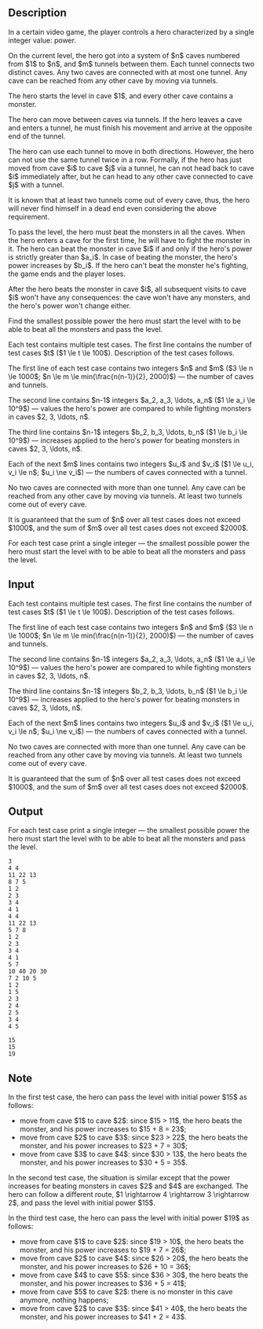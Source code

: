 ## Description

<div><p>In a certain video game, the player controls a hero characterized by a single integer value: <span class="tex-font-style-it">power</span>.</p><p>On the current level, the hero got into a system of $n$ caves numbered from $1$ to $n$, and $m$ tunnels between them. Each tunnel connects two distinct caves. Any two caves are connected with at most one tunnel. Any cave can be reached from any other cave by moving via tunnels.</p><p>The hero starts the level in cave $1$, and every other cave contains a monster.</p><p>The hero can move between caves via tunnels. If the hero leaves a cave and enters a tunnel, he must finish his movement and arrive at the opposite end of the tunnel.</p><p>The hero can use each tunnel to move in both directions. However, the hero <span class="tex-font-style-bf">can not</span> use the same tunnel <span class="tex-font-style-bf">twice in a row</span>. Formally, if the hero has just moved from cave $i$ to cave $j$ via a tunnel, he can not head back to cave $i$ immediately after, but he can head to any other cave connected to cave $j$ with a tunnel.</p><p>It is known that at least two tunnels come out of every cave, thus, the hero will never find himself in a dead end even considering the above requirement.</p><p>To pass the level, the hero must beat the monsters in all the caves. When the hero enters a cave for the first time, he will have to fight the monster in it. The hero can beat the monster in cave $i$ if and only if the hero's power is strictly greater than $a_i$. In case of beating the monster, the hero's power increases by $b_i$. If the hero can't beat the monster he's fighting, the game ends and the player loses.</p><p>After the hero beats the monster in cave $i$, all subsequent visits to cave $i$ won't have any consequences: the cave won't have any monsters, and the hero's power won't change either.</p><p>Find the smallest possible power the hero must start the level with to be able to beat all the monsters and pass the level.</p></div><div class="input-specification"><p>Each test contains multiple test cases. The first line contains the number of test cases $t$ ($1 \le t \le 100$). Description of the test cases follows.</p><p>The first line of each test case contains two integers $n$ and $m$ ($3 \le n \le 1000$; $n \le m \le min(\frac{n(n-1)}{2}, 2000)$)&nbsp;— the number of caves and tunnels.</p><p>The second line contains $n-1$ integers $a_2, a_3, \ldots, a_n$ ($1 \le a_i \le 10^9$)&nbsp;— values the hero's power are compared to while fighting monsters in caves $2, 3, \ldots, n$.</p><p>The third line contains $n-1$ integers $b_2, b_3, \ldots, b_n$ ($1 \le b_i \le 10^9$)&nbsp;— increases applied to the hero's power for beating monsters in caves $2, 3, \ldots, n$.</p><p>Each of the next $m$ lines contains two integers $u_i$ and $v_i$ ($1 \le u_i, v_i \le n$; $u_i \ne v_i$)&nbsp;— the numbers of caves connected with a tunnel.</p><p>No two caves are connected with more than one tunnel. Any cave can be reached from any other cave by moving via tunnels. At least two tunnels come out of every cave.</p><p>It is guaranteed that the sum of $n$ over all test cases does not exceed $1000$, and the sum of $m$ over all test cases does not exceed $2000$.</p></div><div class="output-specification"><p>For each test case print a single integer&nbsp;— the smallest possible power the hero must start the level with to be able to beat all the monsters and pass the level.</p></div>

## Input

<p>Each test contains multiple test cases. The first line contains the number of test cases $t$ ($1 \le t \le 100$). Description of the test cases follows.</p><p>The first line of each test case contains two integers $n$ and $m$ ($3 \le n \le 1000$; $n \le m \le min(\frac{n(n-1)}{2}, 2000)$)&nbsp;— the number of caves and tunnels.</p><p>The second line contains $n-1$ integers $a_2, a_3, \ldots, a_n$ ($1 \le a_i \le 10^9$)&nbsp;— values the hero's power are compared to while fighting monsters in caves $2, 3, \ldots, n$.</p><p>The third line contains $n-1$ integers $b_2, b_3, \ldots, b_n$ ($1 \le b_i \le 10^9$)&nbsp;— increases applied to the hero's power for beating monsters in caves $2, 3, \ldots, n$.</p><p>Each of the next $m$ lines contains two integers $u_i$ and $v_i$ ($1 \le u_i, v_i \le n$; $u_i \ne v_i$)&nbsp;— the numbers of caves connected with a tunnel.</p><p>No two caves are connected with more than one tunnel. Any cave can be reached from any other cave by moving via tunnels. At least two tunnels come out of every cave.</p><p>It is guaranteed that the sum of $n$ over all test cases does not exceed $1000$, and the sum of $m$ over all test cases does not exceed $2000$.</p>

## Output

<p>For each test case print a single integer&nbsp;— the smallest possible power the hero must start the level with to be able to beat all the monsters and pass the level.</p>





```input1
3
4 4
11 22 13
8 7 5
1 2
2 3
3 4
4 1
4 4
11 22 13
5 7 8
1 2
2 3
3 4
4 1
5 7
10 40 20 30
7 2 10 5
1 2
1 5
2 3
2 4
2 5
3 4
4 5
```




```output1
15
15
19
```



## Note

<p>In the first test case, the hero can pass the level with initial power $15$ as follows: </p><ul> <li> move from cave $1$ to cave $2$: since $15 &gt; 11$, the hero beats the monster, and his power increases to $15 + 8 = 23$; </li><li> move from cave $2$ to cave $3$: since $23 &gt; 22$, the hero beats the monster, and his power increases to $23 + 7 = 30$; </li><li> move from cave $3$ to cave $4$: since $30 &gt; 13$, the hero beats the monster, and his power increases to $30 + 5 = 35$. </li></ul><p>In the second test case, the situation is similar except that the power increases for beating monsters in caves $2$ and $4$ are exchanged. The hero can follow a different route, $1 \rightarrow 4 \rightarrow 3 \rightarrow 2$, and pass the level with initial power $15$.</p><p>In the third test case, the hero can pass the level with initial power $19$ as follows: </p><ul> <li> move from cave $1$ to cave $2$: since $19 &gt; 10$, the hero beats the monster, and his power increases to $19 + 7 = 26$; </li><li> move from cave $2$ to cave $4$: since $26 &gt; 20$, the hero beats the monster, and his power increases to $26 + 10 = 36$; </li><li> move from cave $4$ to cave $5$: since $36 &gt; 30$, the hero beats the monster, and his power increases to $36 + 5 = 41$; </li><li> move from cave $5$ to cave $2$: there is no monster in this cave anymore, nothing happens; </li><li> move from cave $2$ to cave $3$: since $41 &gt; 40$, the hero beats the monster, and his power increases to $41 + 2 = 43$. </li></ul>
